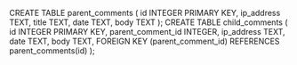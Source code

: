 CREATE TABLE parent_comments (
    id INTEGER PRIMARY KEY,
    ip_address TEXT,
    title TEXT,
    date TEXT,
    body TEXT
);
CREATE TABLE child_comments (
    id INTEGER PRIMARY KEY,
    parent_comment_id INTEGER,
    ip_address TEXT,
    date TEXT,
    body TEXT,
    FOREIGN KEY (parent_comment_id) REFERENCES parent_comments(id)
);
